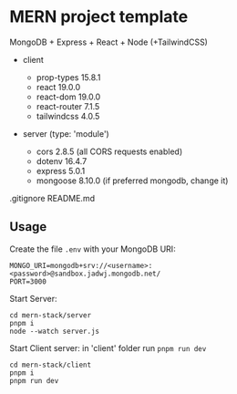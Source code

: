 # MERN project template

MongoDB + Express + React + Node (+TailwindCSS)

- client

  - prop-types 15.8.1
  - react 19.0.0
  - react-dom 19.0.0
  - react-router 7.1.5
  - tailwindcss 4.0.5

- server (type: 'module')

  - cors 2.8.5 (all CORS requests enabled)
  - dotenv 16.4.7
  - express 5.0.1
  - mongoose 8.10.0 (if preferred mongodb, change it)

.gitignore
README.md

## Usage

Create the file `.env` with your MongoDB URI:

```
MONGO_URI=mongodb+srv://<username>:<password>@sandbox.jadwj.mongodb.net/
PORT=3000
```

Start Server:

```
cd mern-stack/server
pnpm i
node --watch server.js
```

Start Client server: in 'client' folder run `pnpm run dev`

```
cd mern-stack/client
pnpm i
pnpm run dev
```
